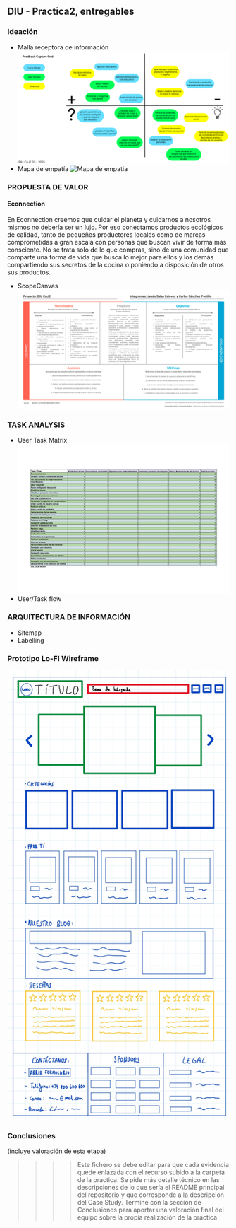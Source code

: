 ## DIU - Practica2, entregables

### Ideación 
* Malla receptora de información
![Feedback Capture Grid](Feedback%20Capture%20Grid.png)
* Mapa de empatía
![Mapa de empatia](Empathy%20Customer%20Map.png)


### PROPUESTA DE VALOR
#### Econnection
En Econnection creemos que cuidar el planeta y cuidarnos a nosotros mismos no debería ser un lujo. Por eso conectamos productos ecológicos de calidad, tanto de pequeños productores locales como de marcas comprometidas a gran escala con personas que buscan vivir de forma más consciente. No se trata solo de lo que compras, sino de una comunidad que comparte una forma de vida que busca lo mejor para ellos y los demás compartiendo sus secretos de la cocina o poniendo a disposición de otros sus productos.


* ScopeCanvas
![ScopeCanvas](ScopeCanvas.png)



### TASK ANALYSIS

* User Task Matrix
![User Task Matrix](TaskRank.png)
* User/Task flow


### ARQUITECTURA DE INFORMACIÓN

* Sitemap 
* Labelling 


### Prototipo Lo-FI Wireframe 
![Wireframe](Wireframe.png)


### Conclusiones  
(incluye valoración de esta etapa)


>>>> Este fichero se debe editar para que cada evidencia quede enlazada con el recurso subido a la carpeta de la practica. Se pide más detalle técnico en las descripciones de lo que sería el README principal del repositorio y que corresponde a la descripcion del Case Study.
>>>> Termine con la seccion de Conclusiones para aportar una valoración final del equipo sobre la propia realización de la práctica
